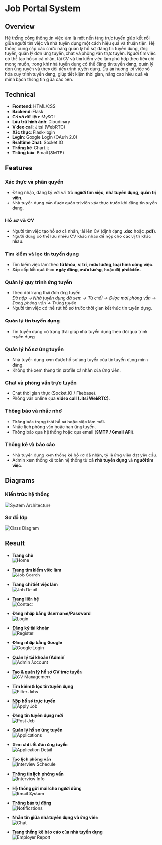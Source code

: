 # Job Portal System


## Overview
Hệ thống cổng thông tin việc làm là một nền tảng trực tuyến giúp kết nối giữa người tìm việc và nhà tuyển dụng một cách hiệu quả và thuận tiện. Hệ thống cung cấp các chức năng quản lý hồ sơ, đăng tin tuyển dụng, ứng tuyển, quản lý đơn ứng tuyển, chat và phỏng vấn trực tuyến. Người tìm việc có thể tạo hồ sơ cá nhân, tải CV và tìm kiếm việc làm phù hợp theo tiêu chí mong muốn, trong khi nhà tuyển dụng có thể đăng tin tuyển dụng, quản lý đơn ứng tuyển và theo dõi tiến trình tuyển dụng. Dự án hướng tới việc số hóa quy trình tuyển dụng, giúp tiết kiệm thời gian, nâng cao hiệu quả và minh bạch thông tin giữa các bên.  



## Technical
- **Frontend**: HTML/CSS  
- **Backend**: Flask  
- **Cơ sở dữ liệu**: MySQL  
- **Lưu trữ hình ảnh**: Cloudinary  
- **Video call**: Jitsi (WebRTC)  
- **Xác thực**: Flask-login  
- **Login**: Google Login (OAuth 2.0)  
- **Realtime Chat**: Socket.IO  
- **Thống kê**: Chart.js  
- **Thông báo**: Email (SMTP)  



## Features

### Xác thực và phân quyền
- Đăng nhập, đăng ký với vai trò **người tìm việc**, **nhà tuyển dụng**, **quản trị viên**.  
- Nhà tuyển dụng cần được quản trị viên xác thực trước khi đăng tin tuyển dụng.  

### Hồ sơ và CV
- Người tìm việc tạo hồ sơ cá nhân, tải lên CV (định dạng **.doc** hoặc **.pdf**).  
- Người dùng có thể lưu nhiều CV khác nhau để nộp cho các vị trí khác nhau.  

### Tìm kiếm và lọc tin tuyển dụng
- Tìm kiếm việc làm theo **từ khóa**, **vị trí**, **mức lương**, **loại hình công việc**.  
- Sắp xếp kết quả theo **ngày đăng**, **mức lương**, hoặc **độ phổ biến**.  

### Quản lý quy trình ứng tuyển
- Theo dõi trạng thái đơn ứng tuyển:  
  *Đã nộp → Nhà tuyển dụng đã xem → Từ chối → Được mời phỏng vấn → Đang phỏng vấn → Trúng tuyển*  
- Người tìm việc có thể rút hồ sơ trước thời gian kết thúc tin tuyển dụng.  

### Quản lý tin tuyển dụng
- Tin tuyển dụng có trạng thái giúp nhà tuyển dụng theo dõi quá trình tuyển dụng.  

### Quản lý hồ sơ ứng tuyển
- Nhà tuyển dụng xem được hồ sơ ứng tuyển của tin tuyển dụng mình đăng.  
- Không thể xem thông tin profile cá nhân của ứng viên.  

### Chat và phỏng vấn trực tuyến
- Chat thời gian thực (Socket.IO / Firebase).  
- Phỏng vấn online qua **video call (Jitsi WebRTC)**.  

### Thông báo và nhắc nhở
- Thông báo trạng thái hồ sơ hoặc việc làm mới.  
- Nhắc lịch phỏng vấn hoặc hạn ứng tuyển.  
- Thông báo qua hệ thống hoặc qua email (**SMTP / Gmail API**).  

### Thống kê và báo cáo
- Nhà tuyển dụng xem thống kê hồ sơ đã nhận, tỷ lệ ứng viên đạt yêu cầu.  
- Admin xem thống kê toàn hệ thống từ cả **nhà tuyển dụng** và **người tìm việc**.  



## Diagrams

### Kiến trúc hệ thống
![System Architecture](./images/systemarchitecture.png)

### Sơ đồ lớp
![Class Diagram](./images/classdiagram.png)



## Result

- **Trang chủ**  
  ![Home](./images/home.png)  

- **Trang tìm kiếm việc làm**  
  ![Job Search](./images/jobsearch.png)  

- **Trang chi tiết việc làm**  
  ![Job Detail](./images/jobdetail.png)  

- **Trang liên hệ**  
  ![Contact](./images/contact.png)  

- **Đăng nhập bằng Username/Password**  
  ![Login](./images/login.png)  

- **Đăng ký tài khoản**  
  ![Register](./images/register.png)  

- **Đăng nhập bằng Google**  
  ![Google Login](./images/googlelogin.png)  

- **Quản lý tài khoản (Admin)**  
  ![Admin Account](./images/adminaccount.png)  

- **Tạo & quản lý hồ sơ CV trực tuyến**  
  ![CV Management](./images/cvmanagement.png)  

- **Tìm kiếm & lọc tin tuyển dụng**  
  ![Filter Jobs](./images/filterjobs.png)  

- **Nộp hồ sơ trực tuyến**  
  ![Apply Job](./images/applyjob.png)  

- **Đăng tin tuyển dụng mới**  
  ![Post Job](./images/postjob.png)  

- **Quản lý hồ sơ ứng tuyển**  
  ![Applications](./images/applications.png)  

- **Xem chi tiết đơn ứng tuyển**  
  ![Application Detail](./images/applicationdetail.png)  

- **Tạo lịch phỏng vấn**  
  ![Interview Schedule](./images/interviewschedule.png)  

- **Thông tin lịch phỏng vấn**  
  ![Interview Info](./images/interviewinfo.png)  

- **Hệ thống gửi mail cho người dùng**  
  ![Email System](./images/emailsystem.png)  

- **Thông báo tự động**  
  ![Notifications](./images/notifications.png)  

- **Nhắn tin giữa nhà tuyển dụng và ứng viên**  
  ![Chat](./images/chat.png)  

- **Trang thống kê báo cáo của nhà tuyển dụng**  
  ![Employer Report](./images/employerreport.png)  